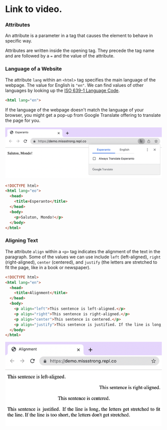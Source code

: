 # Link to video.

### Attributes

An attribute is a parameter in a tag that causes the element to behave in specific way. 

Attributes are written inside the opening tag. They precede the tag name and are followed by a `=` and the value of the attribute.

### Language of a Website

The attribute `lang` within an `<html>` tag specifies the main language of the webpage. The value for English is `"en"`. We can find values of other languages by looking up the [ISO 639-1 Language Code](https://en.wikipedia.org/wiki/List_of_ISO_639-1_codes).

```html
<html lang="en">
```

If the language of the webpage doesn't match the language of your browser, you might get a pop-up from Google Translate offering to translate the page for you.

![](../../Images/HTML_Esperanto.png)

```html
<!DOCTYPE html>
<html lang="eo">
  <head>
    <title>Esperanto</title>
  </head>
  <body>
    <p>Saluton, Mondo!</p>
  </body>
</html>
```

### Aligning Text

The attribute `align` within a `<p>` tag indicates the alignment of the text in the paragraph. Some of the values we can use include `left` (left-aligned), `right` (right-aligned), `center` (centered), and `justify` (the letters are stretched to fit the page, like in a book or newspaper).

```html
<!DOCTYPE html>
<html lang="en">
  <head>
    <title>Alignment</title>
  </head>
  <body>
    <p align="left">This sentence is left-aligned.</p>
    <p align="right">This sentence is right-aligned.</p>
    <p align="center">This sentence is centered.</p>
    <p align="justify">This sentence is justified. If the line is long, the letters get stretched to fit the line. If the line is too short, the letters don't get stretched.</p>
  </body>
</html>

 ```

![](../../Images/HTML_Alignment.png)
